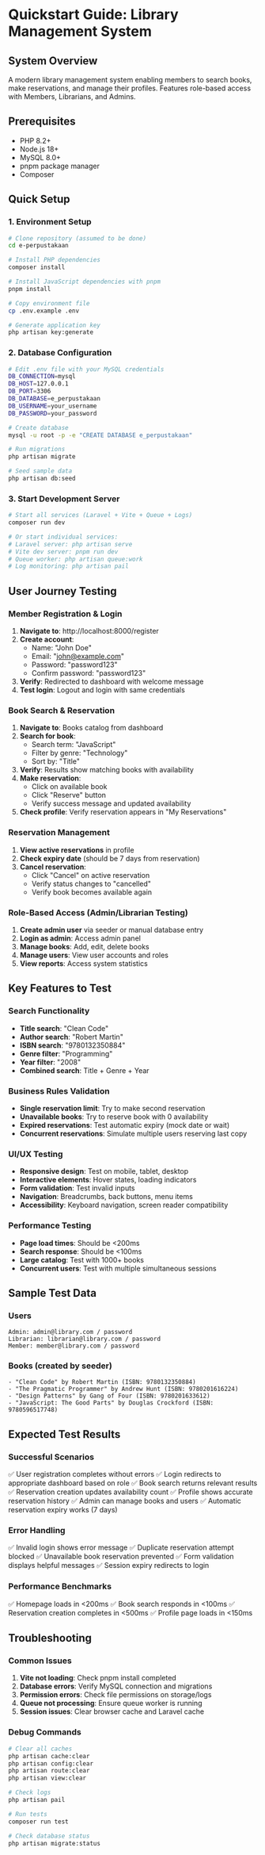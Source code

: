 # Quickstart Guide: Library Management System

## System Overview

A modern library management system enabling members to search books, make reservations, and manage their profiles. Features role-based access with Members, Librarians, and Admins.

## Prerequisites

- PHP 8.2+
- Node.js 18+
- MySQL 8.0+
- pnpm package manager
- Composer

## Quick Setup

### 1. Environment Setup

```bash
# Clone repository (assumed to be done)
cd e-perpustakaan

# Install PHP dependencies
composer install

# Install JavaScript dependencies with pnpm
pnpm install

# Copy environment file
cp .env.example .env

# Generate application key
php artisan key:generate
```

### 2. Database Configuration

```bash
# Edit .env file with your MySQL credentials
DB_CONNECTION=mysql
DB_HOST=127.0.0.1
DB_PORT=3306
DB_DATABASE=e_perpustakaan
DB_USERNAME=your_username
DB_PASSWORD=your_password

# Create database
mysql -u root -p -e "CREATE DATABASE e_perpustakaan"

# Run migrations
php artisan migrate

# Seed sample data
php artisan db:seed
```

### 3. Start Development Server

```bash
# Start all services (Laravel + Vite + Queue + Logs)
composer run dev

# Or start individual services:
# Laravel server: php artisan serve
# Vite dev server: pnpm run dev
# Queue worker: php artisan queue:work
# Log monitoring: php artisan pail
```

## User Journey Testing

### Member Registration & Login

1. **Navigate to**: http://localhost:8000/register
2. **Create account**:
    - Name: "John Doe"
    - Email: "john@example.com"
    - Password: "password123"
    - Confirm password: "password123"
3. **Verify**: Redirected to dashboard with welcome message
4. **Test login**: Logout and login with same credentials

### Book Search & Reservation

1. **Navigate to**: Books catalog from dashboard
2. **Search for book**:
    - Search term: "JavaScript"
    - Filter by genre: "Technology"
    - Sort by: "Title"
3. **Verify**: Results show matching books with availability
4. **Make reservation**:
    - Click on available book
    - Click "Reserve" button
    - Verify success message and updated availability
5. **Check profile**: Verify reservation appears in "My Reservations"

### Reservation Management

1. **View active reservations** in profile
2. **Check expiry date** (should be 7 days from reservation)
3. **Cancel reservation**:
    - Click "Cancel" on active reservation
    - Verify status changes to "cancelled"
    - Verify book becomes available again

### Role-Based Access (Admin/Librarian Testing)

1. **Create admin user** via seeder or manual database entry
2. **Login as admin**: Access admin panel
3. **Manage books**: Add, edit, delete books
4. **Manage users**: View user accounts and roles
5. **View reports**: Access system statistics

## Key Features to Test

### Search Functionality

- **Title search**: "Clean Code"
- **Author search**: "Robert Martin"
- **ISBN search**: "9780132350884"
- **Genre filter**: "Programming"
- **Year filter**: "2008"
- **Combined search**: Title + Genre + Year

### Business Rules Validation

- **Single reservation limit**: Try to make second reservation
- **Unavailable books**: Try to reserve book with 0 availability
- **Expired reservations**: Test automatic expiry (mock date or wait)
- **Concurrent reservations**: Simulate multiple users reserving last copy

### UI/UX Testing

- **Responsive design**: Test on mobile, tablet, desktop
- **Interactive elements**: Hover states, loading indicators
- **Form validation**: Test invalid inputs
- **Navigation**: Breadcrumbs, back buttons, menu items
- **Accessibility**: Keyboard navigation, screen reader compatibility

### Performance Testing

- **Page load times**: Should be <200ms
- **Search response**: Should be <100ms
- **Large catalog**: Test with 1000+ books
- **Concurrent users**: Test with multiple simultaneous sessions

## Sample Test Data

### Users

```
Admin: admin@library.com / password
Librarian: librarian@library.com / password
Member: member@library.com / password
```

### Books (created by seeder)

```
- "Clean Code" by Robert Martin (ISBN: 9780132350884)
- "The Pragmatic Programmer" by Andrew Hunt (ISBN: 9780201616224)
- "Design Patterns" by Gang of Four (ISBN: 9780201633612)
- "JavaScript: The Good Parts" by Douglas Crockford (ISBN: 9780596517748)
```

## Expected Test Results

### Successful Scenarios

✅ User registration completes without errors
✅ Login redirects to appropriate dashboard based on role
✅ Book search returns relevant results
✅ Reservation creation updates availability count
✅ Profile shows accurate reservation history
✅ Admin can manage books and users
✅ Automatic reservation expiry works (7 days)

### Error Handling

✅ Invalid login shows error message
✅ Duplicate reservation attempt blocked
✅ Unavailable book reservation prevented
✅ Form validation displays helpful messages
✅ Session expiry redirects to login

### Performance Benchmarks

✅ Homepage loads in <200ms
✅ Book search responds in <100ms
✅ Reservation creation completes in <500ms
✅ Profile page loads in <150ms

## Troubleshooting

### Common Issues

1. **Vite not loading**: Check pnpm install completed
2. **Database errors**: Verify MySQL connection and migrations
3. **Permission errors**: Check file permissions on storage/logs
4. **Queue not processing**: Ensure queue worker is running
5. **Session issues**: Clear browser cache and Laravel cache

### Debug Commands

```bash
# Clear all caches
php artisan cache:clear
php artisan config:clear
php artisan route:clear
php artisan view:clear

# Check logs
php artisan pail

# Run tests
composer run test

# Check database status
php artisan migrate:status
```
